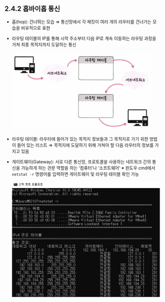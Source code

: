 ## 2.4.2 홉바이홉 통신

- 홉(hop): 건너뛰는 모습
⇒ 통신망에서 각 패킷이 여러 개의 라우터를 건너가는 모습을 비유적으로 표현
- 라우팅 테이블의 IP를 통해 시작 주소부터 다음 IP로 계속 이동하는 라우팅 과정을 거쳐 최종 목적지까지 도달하는 통신
    
    ![Untitled](./images/HopByHop.png)
    

- 라우팅 테이블: 라우터에 들어가 있는 목적지 정보들과 그 목적지로 가기 위한 방법이 들어 있는 리스트 ⇒ 목적지에 도달하기 위해 거쳐야 할 다음 라우터의 정보를 가지고 있음
- 게이트웨이(Gateway): 서로 다른 통신망, 프로토콜을 사용하는 네트워크 간의 통신을 가능하게 하는 관문 역할을 하는 ‘컴퓨터’나 ‘소프트웨어’
※ 윈도우 cmd에서 `netstat -r` 명령어를 입력하면 게이트웨이 및 라우팅 테이블 확인 가능
    
    ![Untitled](./images/netstat-r.png)